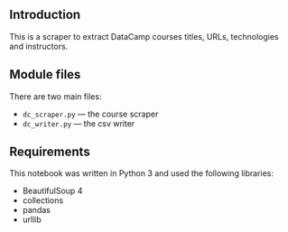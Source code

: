 ## Introduction
This is a scraper to extract DataCamp courses titles, URLs, technologies and instructors.

## Module files
There are two main files:
* `dc_scraper.py` — the course scraper
* `dc_writer.py` — the csv writer

## Requirements
This notebook was written in Python 3 and used the following libraries:
* BeautifulSoup 4
* collections
* pandas
* urllib
